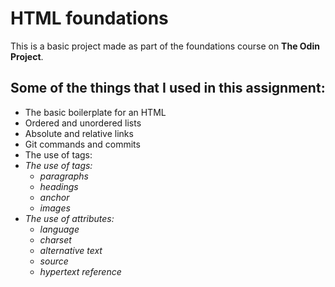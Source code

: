 # HTML foundations
This is a basic project made as part of the foundations course on **The Odin Project**.

## Some of the things that I used in this assignment:

- The basic boilerplate for an HTML
- Ordered and unordered lists
- Absolute and relative links
- Git commands and commits
- The use of tags:
- *The use of tags:*
  - *paragraphs*
  - *headings*
  - *anchor*
  - *images*
- *The use of attributes:*
  - *language*
  - *charset*
  - *alternative text*
  - *source*
  - *hypertext reference*
